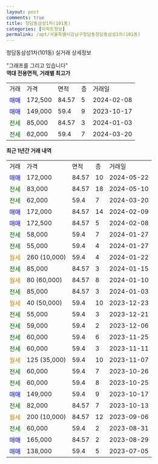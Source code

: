 ```yaml
---
layout: post
comments: true
title: 청담동삼성1차(101동)
categories: [아파트정보]
permalink: /apt/서울특별시강남구청담동청담동삼성1차(101동)
---
```


청담동삼성1차(101동) 실거래 상세정보

<script type="text/javascript">
  google.charts.load('current', {'packages':['line', 'corechart']});
  google.charts.setOnLoadCallback(drawChart);

  function drawChart() {
    var data = new google.visualization.DataTable();
    data.addColumn('date', '거래일');
    data.addColumn('number', "매매");
    data.addColumn('number', "전세");
    data.addColumn('number', "전매");

    data.addRows([[new Date(Date.parse("2024-05-22")), 172000, null, null], [new Date(Date.parse("2024-05-10")), null, 83000, null], [new Date(Date.parse("2024-03-20")), null, 62000, null], [new Date(Date.parse("2024-02-09")), 172000, null, null], [new Date(Date.parse("2024-02-08")), 172500, null, null], [new Date(Date.parse("2024-01-27")), null, 58000, null], [new Date(Date.parse("2024-01-27")), null, 55000, null], [new Date(Date.parse("2024-01-22")), null, null, null], [new Date(Date.parse("2024-01-15")), null, 85000, null], [new Date(Date.parse("2024-01-10")), null, null, null], [new Date(Date.parse("2024-01-03")), null, 85000, null], [new Date(Date.parse("2023-12-23")), null, null, null], [new Date(Date.parse("2023-12-21")), null, 55000, null], [new Date(Date.parse("2023-12-06")), null, 59000, null], [new Date(Date.parse("2023-11-25")), null, 60000, null], [new Date(Date.parse("2023-11-11")), null, 60000, null], [new Date(Date.parse("2023-11-07")), null, null, null], [new Date(Date.parse("2023-10-26")), null, 60000, null], [new Date(Date.parse("2023-10-25")), null, 60000, null], [new Date(Date.parse("2023-10-17")), 149000, null, null], [new Date(Date.parse("2023-10-13")), null, 82000, null], [new Date(Date.parse("2023-09-06")), null, null, null], [new Date(Date.parse("2023-08-31")), null, 60000, null], [new Date(Date.parse("2023-08-29")), 165000, null, null], [new Date(Date.parse("2023-07-05")), 138000, null, null]]);

    var options = {
      hAxis: {
        format: 'yyyy/MM/dd'
      },    
      lineWidth: 0,
      pointsVisible: true,    
      title: '최근 1년간 유형별 실거래가 분포',
      legend: { position: 'bottom' }
    };

    var formatter = new google.visualization.NumberFormat({pattern:'###,###'} );
    formatter.format(data, 1);
    formatter.format(data, 2);
    
    setTimeout(function() {
        var chart = new google.visualization.LineChart(document.getElementById('columnchart_material'));
        chart.draw(data, (options));
        document.getElementById('loading').style.display = 'none';
    }, 200);
  }
</script>


<div id="loading" style="z-index:20; display: block; margin-left: 0px">"그래프를 그리고 있습니다"</div>
<div id="columnchart_material" style="width: 95%; margin-left: 0px; display: block"></div>
<!-- contents start -->
<b>역대 전용면적, 거래별 최고가</b>
<table class="sortable">
    <tr>
      <td>거래</td>
      <td>가격</td>
      <td>면적</td>
      <td>층</td>
      <td>거래일</td>
    </tr>
        <tr>
          <td><a style="color: blue">매매</a></td>
          <td>172,500</td>
          <td>84.57</td>
          <td>5</td>
          <td>2024-02-08</td>
        </tr>            <tr>
          <td><a style="color: blue">매매</a></td>
          <td>149,000</td>
          <td>59.4</td>
          <td>9</td>
          <td>2023-10-17</td>
        </tr>        
        <tr>
              <td><a style="color: darkgreen">전세</a></td>
              <td>85,000</td>
              <td>84.57</td>
              <td>3</td>
              <td>2024-01-03</td>
            </tr>            <tr>
              <td><a style="color: darkgreen">전세</a></td>
              <td>62,000</td>
              <td>59.4</td>
              <td>7</td>
              <td>2024-03-20</td>
            </tr>        
    
</table>

<b>최근 1년간 거래 내역</b>

<table class="sortable">
    <tr>
      <td>거래</td>
      <td>가격</td>
      <td>면적</td>
      <td>층</td>
      <td>거래일</td>
    </tr>
    <tr>
      <td><a style="color: blue">매매</a></td>
      <td>172,000</td>
      <td>84.57</td>
      <td>10</td>
      <td>2024-05-22</td>
    </tr>          <tr>
      <td><a style="color: darkgreen">전세</a></td>
      <td>83,000</td>
      <td>84.57</td>
      <td>18</td>
      <td>2024-05-10</td>
    </tr>          <tr>
      <td><a style="color: darkgreen">전세</a></td>
      <td>62,000</td>
      <td>59.4</td>
      <td>7</td>
      <td>2024-03-20</td>
    </tr>          <tr>
      <td><a style="color: blue">매매</a></td>
      <td>172,000</td>
      <td>84.57</td>
      <td>14</td>
      <td>2024-02-09</td>
    </tr>          <tr>
      <td><a style="color: blue">매매</a></td>
      <td>172,500</td>
      <td>84.57</td>
      <td>5</td>
      <td>2024-02-08</td>
    </tr>          <tr>
      <td><a style="color: darkgreen">전세</a></td>
      <td>58,000</td>
      <td>59.4</td>
      <td>7</td>
      <td>2024-01-27</td>
    </tr>          <tr>
      <td><a style="color: darkgreen">전세</a></td>
      <td>55,000</td>
      <td>59.4</td>
      <td>4</td>
      <td>2024-01-27</td>
    </tr>          <tr>
      <td><a style="color: darkgoldenrod">월세</a></td>
      <td>260 (10,000)</td>
      <td>59.4</td>
      <td>4</td>
      <td>2024-01-22</td>
    </tr>          <tr>
      <td><a style="color: darkgreen">전세</a></td>
      <td>85,000</td>
      <td>84.57</td>
      <td>3</td>
      <td>2024-01-15</td>
    </tr>          <tr>
      <td><a style="color: darkgoldenrod">월세</a></td>
      <td>80 (60,000)</td>
      <td>84.57</td>
      <td>8</td>
      <td>2024-01-10</td>
    </tr>          <tr>
      <td><a style="color: darkgreen">전세</a></td>
      <td>85,000</td>
      <td>84.57</td>
      <td>3</td>
      <td>2024-01-03</td>
    </tr>          <tr>
      <td><a style="color: darkgoldenrod">월세</a></td>
      <td>40 (50,000)</td>
      <td>59.4</td>
      <td>10</td>
      <td>2023-12-23</td>
    </tr>          <tr>
      <td><a style="color: darkgreen">전세</a></td>
      <td>55,000</td>
      <td>59.4</td>
      <td>3</td>
      <td>2023-12-21</td>
    </tr>          <tr>
      <td><a style="color: darkgreen">전세</a></td>
      <td>59,000</td>
      <td>59.4</td>
      <td>2</td>
      <td>2023-12-06</td>
    </tr>          <tr>
      <td><a style="color: darkgreen">전세</a></td>
      <td>60,000</td>
      <td>59.4</td>
      <td>6</td>
      <td>2023-11-25</td>
    </tr>          <tr>
      <td><a style="color: darkgreen">전세</a></td>
      <td>60,000</td>
      <td>59.4</td>
      <td>3</td>
      <td>2023-11-11</td>
    </tr>          <tr>
      <td><a style="color: darkgoldenrod">월세</a></td>
      <td>125 (35,000)</td>
      <td>59.4</td>
      <td>10</td>
      <td>2023-11-07</td>
    </tr>          <tr>
      <td><a style="color: darkgreen">전세</a></td>
      <td>60,000</td>
      <td>59.4</td>
      <td>7</td>
      <td>2023-10-26</td>
    </tr>          <tr>
      <td><a style="color: darkgreen">전세</a></td>
      <td>60,000</td>
      <td>59.4</td>
      <td>8</td>
      <td>2023-10-25</td>
    </tr>          <tr>
      <td><a style="color: blue">매매</a></td>
      <td>149,000</td>
      <td>59.4</td>
      <td>9</td>
      <td>2023-10-17</td>
    </tr>          <tr>
      <td><a style="color: darkgreen">전세</a></td>
      <td>82,000</td>
      <td>84.57</td>
      <td>7</td>
      <td>2023-10-13</td>
    </tr>          <tr>
      <td><a style="color: darkgoldenrod">월세</a></td>
      <td>200 (10,000)</td>
      <td>84.57</td>
      <td>12</td>
      <td>2023-09-06</td>
    </tr>          <tr>
      <td><a style="color: darkgreen">전세</a></td>
      <td>60,000</td>
      <td>59.4</td>
      <td>2</td>
      <td>2023-08-31</td>
    </tr>          <tr>
      <td><a style="color: blue">매매</a></td>
      <td>165,000</td>
      <td>84.57</td>
      <td>2</td>
      <td>2023-08-29</td>
    </tr>          <tr>
      <td><a style="color: blue">매매</a></td>
      <td>138,000</td>
      <td>59.4</td>
      <td>5</td>
      <td>2023-07-05</td>
    </tr>      </table>
<!-- contents end -->    

